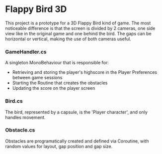 # Flappy Bird 3D

This project is a prototype for a 3D Flappy Bird kind of game.
The most noticeable difference is that the screen is divided by 2 cameras, one side view like in the original game and one behind the bird.
The gaps can be horizontal or vertical, making the use of both cameras useful.

### GameHandler.cs

A singleton MonoBehaviour that is responsible for:

- Retrieving and storing the player's highscore in the Player Preferences between game sessions
- Starting the Routine that creates the obstacles
- Updating the score on the player screen

### Bird.cs

The bird, represented by a capsule, is the 'Player character', and only handles movement.

### Obstacle.cs

Obstacles are programatically created and defined via Coroutine, with random values for layout, gap position and gap size.
